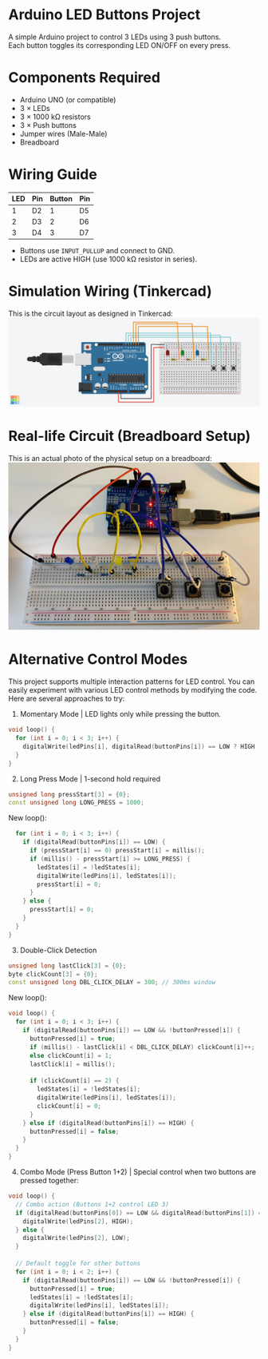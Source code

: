 # Arduino LED Buttons Project
A simple Arduino project to control 3 LEDs using 3 push buttons.  
Each button toggles its corresponding LED ON/OFF on every press.

# Components Required
- Arduino UNO (or compatible)
- 3 × LEDs
- 3 × 1000 kΩ resistors
- 3 × Push buttons
- Jumper wires (Male-Male)
- Breadboard

# Wiring Guide
| LED | Pin | Button | Pin |
|-----|-----|--------|-----|
| 1   | D2  | 1      | D5  |
| 2   | D3  | 2      | D6  |
| 3   | D4  | 3      | D7  |
- Buttons use `INPUT_PULLUP` and connect to GND.
- LEDs are active HIGH (use 1000 kΩ resistor in series).

# Simulation Wiring (Tinkercad)
This is the circuit layout as designed in Tinkercad:
![Wiring Image](Button_Led.png)

# Real-life Circuit (Breadboard Setup)
This is an actual photo of the physical setup on a breadboard:
![Wiring Image](Breadbored_setup.jpg)

# Alternative Control Modes
This project supports multiple interaction patterns for LED control. You can easily experiment with various LED control methods by modifying the code. Here are several approaches to try:
1. Momentary Mode | LED lights only while pressing the button.
```cpp
void loop() {
  for (int i = 0; i < 3; i++) {
    digitalWrite(ledPins[i], digitalRead(buttonPins[i]) == LOW ? HIGH : LOW);
  }
}
```
2. Long Press Mode | 1-second hold required

```cpp
unsigned long pressStart[3] = {0};
const unsigned long LONG_PRESS = 1000;
```
New loop():
```cpp void loop() {
  for (int i = 0; i < 3; i++) {
    if (digitalRead(buttonPins[i]) == LOW) {
      if (pressStart[i] == 0) pressStart[i] = millis();
      if (millis() - pressStart[i] >= LONG_PRESS) {
        ledStates[i] = !ledStates[i];
        digitalWrite(ledPins[i], ledStates[i]);
        pressStart[i] = 0;
      }
    } else {
      pressStart[i] = 0;
    }
  }
}
```
3. Double-Click Detection
```cpp
unsigned long lastClick[3] = {0};
byte clickCount[3] = {0};
const unsigned long DBL_CLICK_DELAY = 300; // 300ms window
```
New loop():
```cpp
void loop() {
  for (int i = 0; i < 3; i++) {
    if (digitalRead(buttonPins[i]) == LOW && !buttonPressed[i]) {
      buttonPressed[i] = true;
      if (millis() - lastClick[i] < DBL_CLICK_DELAY) clickCount[i]++;
      else clickCount[i] = 1;
      lastClick[i] = millis();

      if (clickCount[i] == 2) {
        ledStates[i] = !ledStates[i];
        digitalWrite(ledPins[i], ledStates[i]);
        clickCount[i] = 0;
      }
    } else if (digitalRead(buttonPins[i]) == HIGH) {
      buttonPressed[i] = false;
    }
  }
}
```
4. Combo Mode (Press Button 1+2) | Special control when two buttons are pressed together:
```cpp
void loop() {
  // Combo action (Buttons 1+2 control LED 3)
  if (digitalRead(buttonPins[0]) == LOW && digitalRead(buttonPins[1]) == LOW) {
    digitalWrite(ledPins[2], HIGH);
  } else {
    digitalWrite(ledPins[2], LOW);
  }

  // Default toggle for other buttons
  for (int i = 0; i < 2; i++) {
    if (digitalRead(buttonPins[i]) == LOW && !buttonPressed[i]) {
      buttonPressed[i] = true;
      ledStates[i] = !ledStates[i];
      digitalWrite(ledPins[i], ledStates[i]);
    } else if (digitalRead(buttonPins[i]) == HIGH) {
      buttonPressed[i] = false;
    }
  }
}
```


